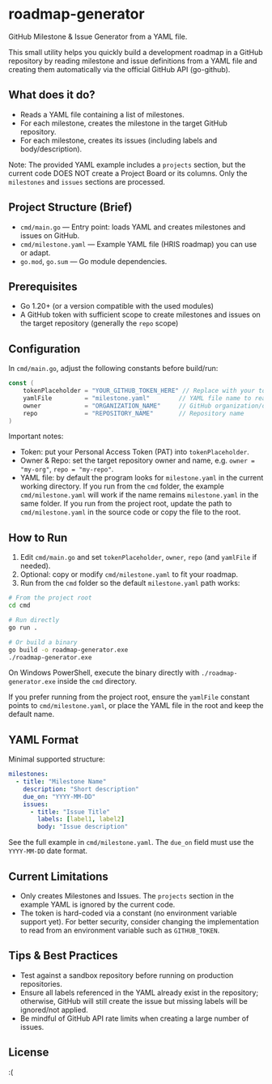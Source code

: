 # roadmap-generator

GitHub Milestone & Issue Generator from a YAML file.

This small utility helps you quickly build a development roadmap in a GitHub repository by reading milestone and issue definitions from a YAML file and creating them automatically via the official GitHub API (go-github).

## What does it do?
- Reads a YAML file containing a list of milestones.
- For each milestone, creates the milestone in the target GitHub repository.
- For each milestone, creates its issues (including labels and body/description).

Note: The provided YAML example includes a `projects` section, but the current code DOES NOT create a Project Board or its columns. Only the `milestones` and `issues` sections are processed.

## Project Structure (Brief)
- `cmd/main.go` — Entry point: loads YAML and creates milestones and issues on GitHub.
- `cmd/milestone.yaml` — Example YAML file (HRIS roadmap) you can use or adapt.
- `go.mod`, `go.sum` — Go module dependencies.

## Prerequisites
- Go 1.20+ (or a version compatible with the used modules)
- A GitHub token with sufficient scope to create milestones and issues on the target repository (generally the `repo` scope)

## Configuration
In `cmd/main.go`, adjust the following constants before build/run:

```go
const (
    tokenPlaceholder = "YOUR_GITHUB_TOKEN_HERE" // Replace with your token
    yamlFile         = "milestone.yaml"        // YAML file name to read
    owner            = "ORGANIZATION_NAME"     // GitHub organization/owner or username
    repo             = "REPOSITORY_NAME"       // Repository name
)
```

Important notes:
- Token: put your Personal Access Token (PAT) into `tokenPlaceholder`.
- Owner & Repo: set the target repository owner and name, e.g. `owner = "my-org"`, `repo = "my-repo"`.
- YAML file: by default the program looks for `milestone.yaml` in the current working directory. If you run from the `cmd` folder, the example `cmd/milestone.yaml` will work if the name remains `milestone.yaml` in the same folder. If you run from the project root, update the path to `cmd/milestone.yaml` in the source code or copy the file to the root.

## How to Run
1. Edit `cmd/main.go` and set `tokenPlaceholder`, `owner`, `repo` (and `yamlFile` if needed).
2. Optional: copy or modify `cmd/milestone.yaml` to fit your roadmap.
3. Run from the `cmd` folder so the default `milestone.yaml` path works:

```bash
# From the project root
cd cmd

# Run directly
go run .

# Or build a binary
go build -o roadmap-generator.exe
./roadmap-generator.exe
```

On Windows PowerShell, execute the binary directly with `./roadmap-generator.exe` inside the `cmd` directory.

If you prefer running from the project root, ensure the `yamlFile` constant points to `cmd/milestone.yaml`, or place the YAML file in the root and keep the default name.

## YAML Format
Minimal supported structure:

```yaml
milestones:
  - title: "Milestone Name"
    description: "Short description"
    due_on: "YYYY-MM-DD"
    issues:
      - title: "Issue Title"
        labels: [label1, label2]
        body: "Issue description"
```

See the full example in `cmd/milestone.yaml`. The `due_on` field must use the `YYYY-MM-DD` date format.

## Current Limitations
- Only creates Milestones and Issues. The `projects` section in the example YAML is ignored by the current code.
- The token is hard-coded via a constant (no environment variable support yet). For better security, consider changing the implementation to read from an environment variable such as `GITHUB_TOKEN`.

## Tips & Best Practices
- Test against a sandbox repository before running on production repositories.
- Ensure all labels referenced in the YAML already exist in the repository; otherwise, GitHub will still create the issue but missing labels will be ignored/not applied.
- Be mindful of GitHub API rate limits when creating a large number of issues.

## License
:(